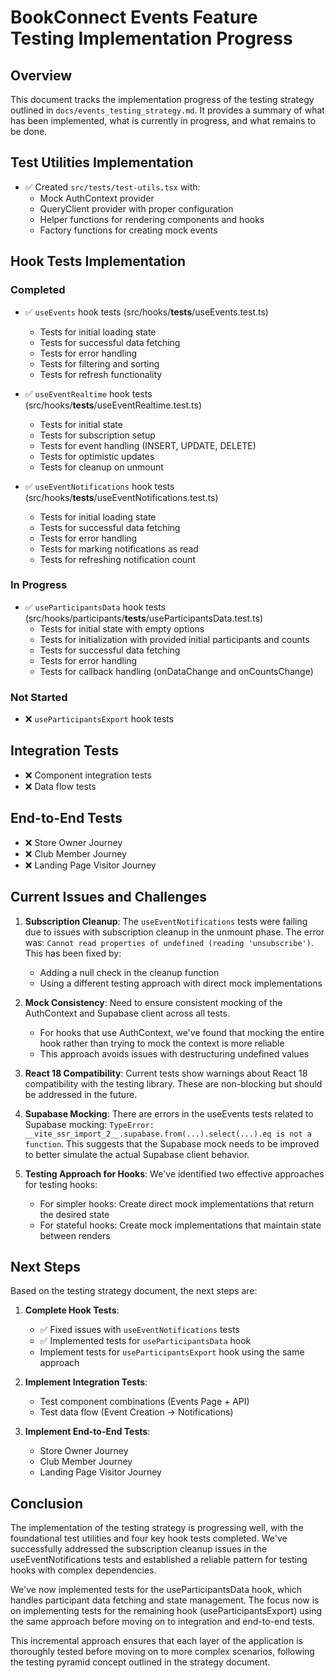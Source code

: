 # BookConnect Events Feature Testing Implementation Progress

## Overview

This document tracks the implementation progress of the testing strategy outlined in `docs/events_testing_strategy.md`. It provides a summary of what has been implemented, what is currently in progress, and what remains to be done.

## Test Utilities Implementation

- ✅ Created `src/tests/test-utils.tsx` with:
  - Mock AuthContext provider
  - QueryClient provider with proper configuration
  - Helper functions for rendering components and hooks
  - Factory functions for creating mock events

## Hook Tests Implementation

### Completed
- ✅ `useEvents` hook tests (src/hooks/__tests__/useEvents.test.ts)
  - Tests for initial loading state
  - Tests for successful data fetching
  - Tests for error handling
  - Tests for filtering and sorting
  - Tests for refresh functionality

- ✅ `useEventRealtime` hook tests (src/hooks/__tests__/useEventRealtime.test.ts)
  - Tests for initial state
  - Tests for subscription setup
  - Tests for event handling (INSERT, UPDATE, DELETE)
  - Tests for optimistic updates
  - Tests for cleanup on unmount

- ✅ `useEventNotifications` hook tests (src/hooks/__tests__/useEventNotifications.test.ts)
  - Tests for initial loading state
  - Tests for successful data fetching
  - Tests for error handling
  - Tests for marking notifications as read
  - Tests for refreshing notification count

### In Progress

- ✅ `useParticipantsData` hook tests (src/hooks/participants/__tests__/useParticipantsData.test.ts)
  - Tests for initial state with empty options
  - Tests for initialization with provided initial participants and counts
  - Tests for successful data fetching
  - Tests for error handling
  - Tests for callback handling (onDataChange and onCountsChange)

### Not Started
- ❌ `useParticipantsExport` hook tests

## Integration Tests

- ❌ Component integration tests
- ❌ Data flow tests

## End-to-End Tests

- ❌ Store Owner Journey
- ❌ Club Member Journey
- ❌ Landing Page Visitor Journey

## Current Issues and Challenges

1. **Subscription Cleanup**: The `useEventNotifications` tests were failing due to issues with subscription cleanup in the unmount phase. The error was: `Cannot read properties of undefined (reading 'unsubscribe')`. This has been fixed by:
   - Adding a null check in the cleanup function
   - Using a different testing approach with direct mock implementations

2. **Mock Consistency**: Need to ensure consistent mocking of the AuthContext and Supabase client across all tests.
   - For hooks that use AuthContext, we've found that mocking the entire hook rather than trying to mock the context is more reliable
   - This approach avoids issues with destructuring undefined values

3. **React 18 Compatibility**: Current tests show warnings about React 18 compatibility with the testing library. These are non-blocking but should be addressed in the future.

4. **Supabase Mocking**: There are errors in the useEvents tests related to Supabase mocking: `TypeError: __vite_ssr_import_2__.supabase.from(...).select(...).eq is not a function`. This suggests that the Supabase mock needs to be improved to better simulate the actual Supabase client behavior.

5. **Testing Approach for Hooks**: We've identified two effective approaches for testing hooks:
   - For simpler hooks: Create direct mock implementations that return the desired state
   - For stateful hooks: Create mock implementations that maintain state between renders

## Next Steps

Based on the testing strategy document, the next steps are:

1. **Complete Hook Tests**:
   - ✅ Fixed issues with `useEventNotifications` tests
   - ✅ Implemented tests for `useParticipantsData` hook
   - Implement tests for `useParticipantsExport` hook using the same approach

2. **Implement Integration Tests**:
   - Test component combinations (Events Page + API)
   - Test data flow (Event Creation → Notifications)

3. **Implement End-to-End Tests**:
   - Store Owner Journey
   - Club Member Journey
   - Landing Page Visitor Journey

## Conclusion

The implementation of the testing strategy is progressing well, with the foundational test utilities and four key hook tests completed. We've successfully addressed the subscription cleanup issues in the useEventNotifications tests and established a reliable pattern for testing hooks with complex dependencies.

We've now implemented tests for the useParticipantsData hook, which handles participant data fetching and state management. The focus now is on implementing tests for the remaining hook (useParticipantsExport) using the same approach before moving on to integration and end-to-end tests.

This incremental approach ensures that each layer of the application is thoroughly tested before moving on to more complex scenarios, following the testing pyramid concept outlined in the strategy document.
